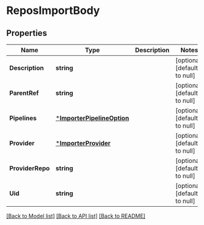 # ReposImportBody

## Properties
Name | Type | Description | Notes
------------ | ------------- | ------------- | -------------
**Description** | **string** |  | [optional] [default to null]
**ParentRef** | **string** |  | [optional] [default to null]
**Pipelines** | [***ImporterPipelineOption**](ImporterPipelineOption.md) |  | [optional] [default to null]
**Provider** | [***ImporterProvider**](ImporterProvider.md) |  | [optional] [default to null]
**ProviderRepo** | **string** |  | [optional] [default to null]
**Uid** | **string** |  | [optional] [default to null]

[[Back to Model list]](../README.md#documentation-for-models) [[Back to API list]](../README.md#documentation-for-api-endpoints) [[Back to README]](../README.md)

